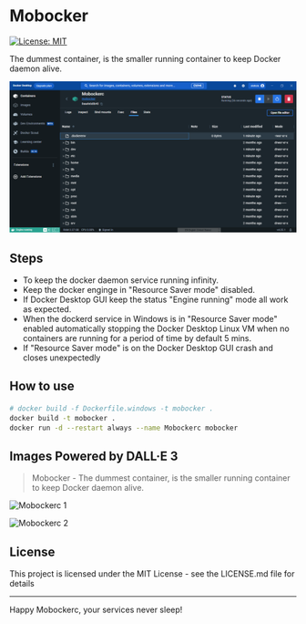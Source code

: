 # Mobocker

[![License: MIT](https://img.shields.io/badge/License-MIT-yellow.svg)](https://opensource.org/licenses/MIT)

The dummest container, is the smaller running container to keep Docker daemon alive.

![Mobockerc running on Docker Desktop](Mobocker-DD.png)

## Steps

- To keep the docker daemon service running infinity.
- Keep the docker enginge in "Resource Saver mode" disabled.
- If Docker Desktop GUI keep the status "Engine running" mode all work as expected.
- When the dockerd service in Windows is in "Resource Saver mode" enabled automatically stopping the Docker Desktop Linux VM when no containers are running for a period of time by default 5 mins.
- If "Resource Saver mode" is on the Docker Desktop GUI crash and closes unexpectedly

## How to use

```bash
# docker build -f Dockerfile.windows -t mobocker .
docker build -t mobocker .
docker run -d --restart always --name Mobockerc mobocker
```

## Images Powered by DALL·E 3

> Mobocker - The dummest container, is the smaller running container to keep Docker daemon alive.

![Mobockerc 1](https://th.bing.com/th/id/OIG.rs8TLE.NiTLK6xRFjXtk?w=1024&h=1024&rs=1&pid=ImgDetMain)

![Mobockerc 2](https://th.bing.com/th/id/OIG.t1Aw3lC5IeILnCPt_I5_?pid=ImgGn)

## License

This project is licensed under the MIT License - see the LICENSE.md file for details

---
Happy Mobockerc, your services never sleep!
